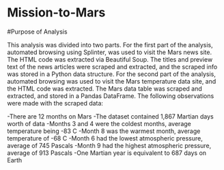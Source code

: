 # Mission-to-Mars
#Purpose of Analysis

This analysis was divided into two parts. For the first part of the analysis, automated browsing using Splinter, was used to visit the Mars news site. The HTML code was extracted via Beautiful Soup. The titles and preview text of the news articles were scraped and extracted, and the scraped info was stored in a Python data structure. For the second part of the analysis, automated browsing was used to visit the Mars temperature data site, and the HTML code was extracted. The Mars data table was scraped and extracted, and stored in a Pandas DataFrame. The following observations were made with the scraped data:

-There are 12 months on Mars
-The dataset contained 1,867 Martian days worth of data
-Months 3 and 4 were the coldest months, average temperature being -83 C
-Month 8 was the warmest month, average temperature of -68 C
-Month 6 had the lowest atmospheric pressure, average of 745 Pascals
-Month 9 had the highest atmospheric pressure, average of 913 Pascals
-One Martian year is equivalent to 687 days on Earth
